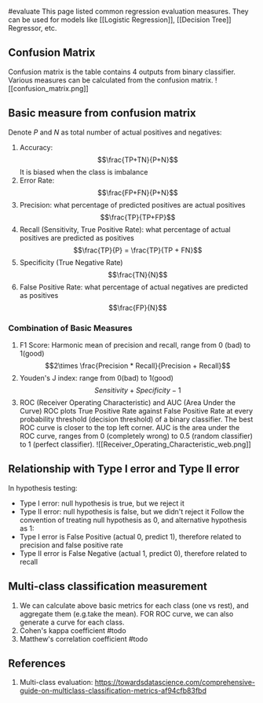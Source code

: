 #evaluate
This page listed common regression evaluation measures. They can be used for models like [[Logistic Regression]], [[Decision Tree]] Regressor, etc.

## Confusion Matrix
Confusion matrix is the table contains 4 outputs from binary classifier. Various measures can be calculated from the confusion matrix.
![[confusion_matrix.png]]
## Basic measure from confusion matrix
Denote $P$ and $N$ as total number of actual positives and negatives:
1. Accuracy: $$\frac{TP+TN}{P+N}$$
It is biased when the class is imbalance
2. Error Rate: $$\frac{FP+FN}{P+N}$$
3. Precision: what percentage of predicted positives are actual positives $$\frac{TP}{TP+FP}$$
4. Recall (Sensitivity, True Positive Rate): what percentage of actual positives are predicted as positives $$\frac{TP}{P} = \frac{TP}{TP + FN}$$
5. Specificity (True Negative Rate) $$\frac{TN}{N}$$
6. False Positive Rate: what percentage of actual negatives are predicted as positives $$\frac{FP}{N}$$
### Combination of Basic Measures
1. F1 Score: Harmonic mean of precision and recall, range from 0 (bad) to 1(good) $$2\times \frac{Precision * Recall}{Precision + Recall}$$
2. Youden's J index: range from 0(bad) to 1(good) $$Sensitivity + Specificity - 1$$
3. ROC (Receiver Operating Characteristic) and AUC (Area Under the Curve)
ROC plots True Positive Rate against False Positive Rate at every probability threshold (decision threshold) of a binary classifier. The best ROC curve is closer to the top left corner. AUC is the area under the ROC curve, ranges from 0 (completely wrong) to 0.5 (random classifier) to 1 (perfect classifier).
![[Receiver_Operating_Characteristic_web.png]]
## Relationship with Type I error and Type II error
In hypothesis testing:
- Type I error: null hypothesis is true, but we reject it
- Type II error: null hypothesis is false, but we didn't reject it
Follow the convention of treating null hypothesis as 0, and alternative hypothesis as 1:
- Type I error is False Positive  (actual 0, predict 1), therefore related to precision and false positive rate
- Type II error is False Negative (actual 1, predict 0), therefore related to recall
## Multi-class classification measurement
1. We can calculate above basic metrics for each class (one vs rest), and aggregate them (e.g.take the mean). FOR ROC curve, we can also generate a curve for each class.
2. Cohen's kappa coefficient #todo
3. Matthew's correlation coefficient #todo


## References
1. Multi-class evaluation: https://towardsdatascience.com/comprehensive-guide-on-multiclass-classification-metrics-af94cfb83fbd